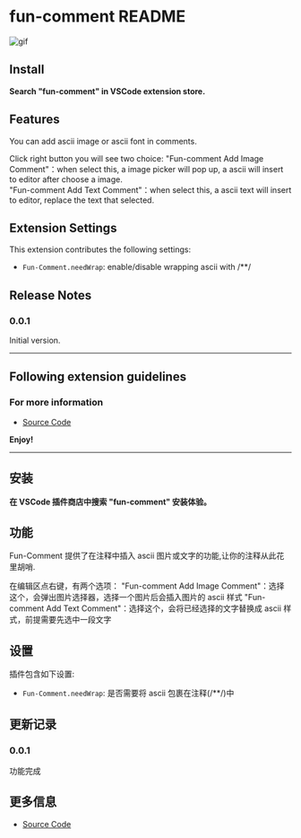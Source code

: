 # fun-comment README

![gif](https://zylab.oss-cn-beijing.aliyuncs.com/fun-comment/Fun-Comment.gif)

## Install
**Search "fun-comment" in VSCode extension store.**

## Features

You can add ascii image or ascii font in comments.

Click right button you will see two choice: 
"Fun-comment Add Image Comment"：when select this, a image picker will pop up, a ascii will insert to editor after choose a image.        
"Fun-comment Add Text Comment"：when select this, a ascii text will insert to editor, replace the text that selected.     

## Extension Settings

This extension contributes the following settings:

* `Fun-Comment.needWrap`: enable/disable wrapping ascii with /**/

## Release Notes

### 0.0.1

Initial version.

-----------------------------------------------------------------------------------------------------------
## Following extension guidelines

### For more information

* [Source Code](https://github.com/5A59/fun-comment)

**Enjoy!**

-----------------------------------------------------------------------------------------------------------
## 安装
**在 VSCode 插件商店中搜索 "fun-comment" 安装体验。**

## 功能
Fun-Comment 提供了在注释中插入 ascii 图片或文字的功能,让你的注释从此花里胡哨.

在编辑区点右键，有两个选项：
"Fun-comment Add Image Comment"：选择这个，会弹出图片选择器，选择一个图片后会插入图片的 ascii 样式
"Fun-comment Add Text Comment"：选择这个，会将已经选择的文字替换成 ascii 样式，前提需要先选中一段文字

## 设置

插件包含如下设置:
* `Fun-Comment.needWrap`: 是否需要将 ascii 包裹在注释(/**/)中

## 更新记录

### 0.0.1
功能完成

## 更多信息

* [Source Code](https://github.com/5A59/fun-comment)